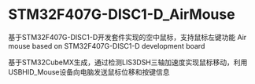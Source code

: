 # STM32F407G-DISC1-D_AirMouse

基于STM32F407G-DISC1-D开发套件实现的空中鼠标，支持鼠标左键功能
Air mouse based on STM32F407G-DISC1-D development board

基于STM32CubeMX生成，通过检测LIS3DSH三轴加速度实现鼠标移动，利用USBHID_Mouse设备向电脑发送鼠标位移和按键信息
